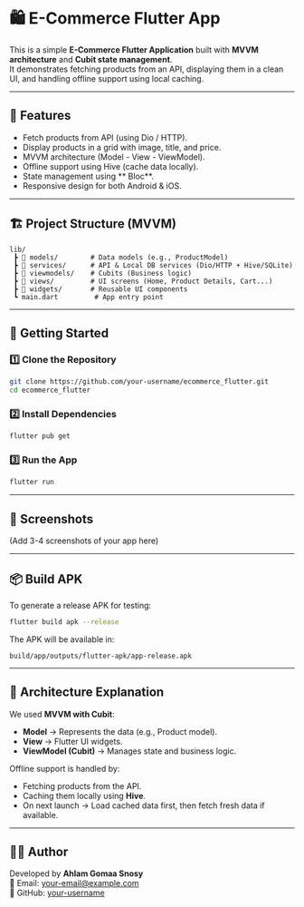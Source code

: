 

# 🛍️ E-Commerce Flutter App

This is a simple **E-Commerce Flutter Application** built with **MVVM architecture** and **Cubit state management**.  
It demonstrates fetching products from an API, displaying them in a clean UI, and handling offline support using local caching.

---

## 📱 Features
- Fetch products from API (using Dio / HTTP).
- Display products in a grid with image, title, and price.
- MVVM architecture (Model - View - ViewModel).
- Offline support using Hive (cache data locally).
- State management using ** Bloc**.
- Responsive design for both Android & iOS.

---

## 🏗️ Project Structure (MVVM)
```
lib/
 ┣ 📂 models/        # Data models (e.g., ProductModel)
 ┣ 📂 services/      # API & Local DB services (Dio/HTTP + Hive/SQLite)
 ┣ 📂 viewmodels/    # Cubits (Business logic)
 ┣ 📂 views/         # UI screens (Home, Product Details, Cart...)
 ┣ 📂 widgets/       # Reusable UI components
 ┗ main.dart         # App entry point
```

---

## 🚀 Getting Started

### 1️⃣ Clone the Repository
```bash
git clone https://github.com/your-username/ecommerce_flutter.git
cd ecommerce_flutter
```

### 2️⃣ Install Dependencies
```bash
flutter pub get
```

### 3️⃣ Run the App
```bash
flutter run
```

---

## 📸 Screenshots
(Add 3-4 screenshots of your app here)

---

## 📦 Build APK
To generate a release APK for testing:
```bash
flutter build apk --release
```
The APK will be available in:
```
build/app/outputs/flutter-apk/app-release.apk
```

---

## 📖 Architecture Explanation
We used **MVVM with Cubit**:
- **Model** → Represents the data (e.g., Product model).
- **View** → Flutter UI widgets.
- **ViewModel (Cubit)** → Manages state and business logic.

Offline support is handled by:
- Fetching products from the API.
- Caching them locally using **Hive**.
- On next launch → Load cached data first, then fetch fresh data if available.

---

## 👩‍💻 Author
Developed by **Ahlam Gomaa Snosy**  
📧 Email: your-email@example.com  
🔗 GitHub: [your-username](https://github.com/your-username)


